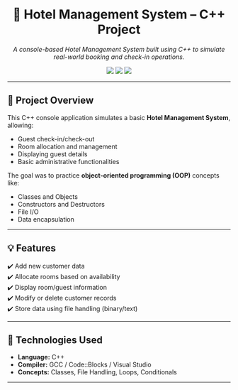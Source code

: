 <h1 align="center">🏨 Hotel Management System – C++ Project</h1>

<p align="center">
  <em>A console-based Hotel Management System built using C++ to simulate real-world booking and check-in operations.</em>
</p>

<p align="center">
  <img src="https://img.shields.io/badge/C++-project-00599C?style=for-the-badge&logo=c%2B%2B&logoColor=white"/>
  <img src="https://img.shields.io/badge/Console-App-lightgrey?style=for-the-badge"/>
  <img src="https://img.shields.io/badge/Beginner--Friendly-Yes-green?style=for-the-badge"/>
</p>

---

## 📘 Project Overview

This C++ console application simulates a basic **Hotel Management System**, allowing:
- Guest check-in/check-out
- Room allocation and management
- Displaying guest details
- Basic administrative functionalities

The goal was to practice **object-oriented programming (OOP)** concepts like:
- Classes and Objects  
- Constructors and Destructors  
- File I/O  
- Data encapsulation

---

## 💡 Features

✔️ Add new customer data  
✔️ Allocate rooms based on availability  
✔️ Display room/guest information  
✔️ Modify or delete customer records  
✔️ Store data using file handling (binary/text)

---

## 🔧 Technologies Used

- **Language:** C++  
- **Compiler:** GCC / Code::Blocks / Visual Studio  
- **Concepts:** Classes, File Handling, Loops, Conditionals

---
